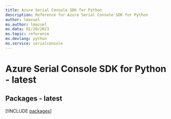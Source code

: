 ```yaml
---
title: Azure Serial Console SDK for Python
description: Reference for Azure Serial Console SDK for Python
author: lmazuel
ms.author: lmazuel
ms.data: 01/20/2023
ms.topic: reference
ms.devlang: python
ms.service: serialconsole
---
```

# Azure Serial Console SDK for Python - latest
## Packages - latest
[!INCLUDE [packages](serial-console-index.md)]